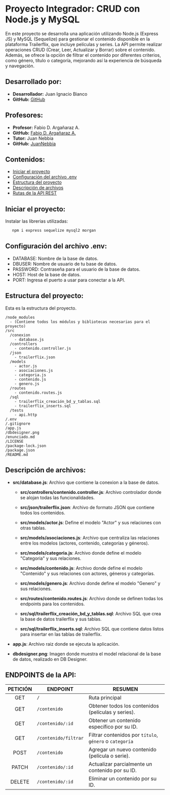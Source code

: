 # Proyecto Integrador: CRUD con Node.js y MySQL

En este proyecto se desarrolla una aplicación utilizando Node.js (Express JS) y MySQL (Sequelize) para gestionar el contenido disponible en la plataforma Trailerflix, que incluye películas y series. La API permite realizar operaciones CRUD (Crear, Leer, Actualizar y Borrar) sobre el contenido. Además, se ofrece la opción de filtrar el contenido por diferentes criterios, como género, título o categoría, mejorando así la experiencia de búsqueda y navegación.

## Desarrollado por:

- **Desarrollador:** Juan Ignacio Bianco
- **GitHub:** [GitHub](https://github.com/juanib12)

## Profesores:

- **Profesor:** Fabio D. Argañaraz A.
- **GitHub:** [Fabio D. Argañaraz A.](https://github.com/FabioDrizZt)
- **Tutor:** Juan Nebbia
- **GitHub:** [JuanNebbia](https://github.com/JuanNebbia)

## Contenidos:
- [Iniciar el proyecto](#iniciar-el-proyecto-)
- [Configuración del archivo .env](#configuración-del-archivo-env-environment-variables-%EF%B8%8F)
- [Estructura del proyecto](#estructura-del-proyecto-)
- [Descripción de archivos](#descripción-de-archivos-)
- [Rutas de la API REST](#rutas-de-la-api-rest-%EF%B8%8F)

## Iniciar el proyecto:

Instalar las librerias utilizadas:

```bash
   npm i express sequelize mysql2 morgan
```

## Configuración del archivo .env:

- DATABASE: Nombre de la base de datos.
- DBUSER: Nombre de usuario de tu base de datos.
- PASSWORD: Contraseña para el usuario de la base de datos.
- HOST: Host de la base de datos.
- PORT: Ingresa el puerto a usar para conectar a la API.

## Estructura del proyecto:

Esta es la estructura del proyecto.

```plaintext
/node_modules
  - (Contiene todos los módulos y bibliotecas necesarias para el proyecto)
/src
  /conexion
    - database.js
  /controllers
    - contenido.controller.js
  /json
    - trailerflix.json
  /models
    - actor.js
    - asociaciones.js
    - categoria.js
    - contenido.js
    - genero.js
  /routes
    - contenido.routes.js
  /sql
    - trailerflix_creación_bd_y_tablas.sql
    - trailerflix_inserts.sql
  /tests
    - api.http
/.env
/.gitignore
/app.js
/dbdesigner.png
/enunciado.md
/LICENSE
/package-lock.json
/package.json
/README.md
```

## Descripción de archivos:
  - **src/database.js**: Archivo que contiene la conexion a la base de datos.
    - **src/controllers/contenido.controller.js**: Archivo controlador donde se alojan todas las funcionalidades.

    - **src/json/trailerflix.json**: Archivo de formato JSON que contiene todos los contenidos.

    - **src/models/actor.js**: Define el modelo "Actor" y sus relaciones con otras tablas.
    - **src/models/asociaciones.js**: Archivo que centraliza las relaciones entre los modelos (actores, contenido, categorías y géneros).
    - **src/models/categoria.js**: Archivo donde define el modelo "Categoria" y sus relaciones.
    - **src/models/contenido.js**: Archivo donde define el modelo "Contenido" y sus relaciones con actores, géneros y categorías.
    - **src/models/genero.js**: Archivo donde define el modelo "Genero" y sus relaciones.

    - **src/routes/contenido.routes.js**: Archivo donde se definen todas los endpoints para los contenidos.
    
    - **src/sql/trailerflix_creación_bd_y_tablas.sql**: Archivo SQL que crea la base de datos trailerflix y sus tablas.
    - **src/sql/trailerflix_inserts.sql**: Archivo SQL que contiene datos listos para insertar en las tablas de trailerflix.

- **app.js**: Archivo raiz donde se ejecuta la aplicación.

- **dbdesigner.png**: Imagen donde muestra el model relacional de la base de datos, realizado en DB Designer.

## ENDPOINTS de la API:

| PETICIÓN | ENDPOINT | RESUMEN |
|:--------:|-----|-------------|
| GET | `/` | Ruta principal |
| GET | `/contenido` | Obtener todos los contenidos (películas y series). |
| GET | `/contenido/:id` | Obtener un contenido específico por su ID. |
| GET | `/contenido/filtrar` | Filtrar contenidos por `título`, `género` o `categoría` |
| POST | `/contenido` | Agregar un nuevo contenido (película o serie). |
| PATCH | `/contenido/:id` | Actualizar parcialmente un contenido por su ID. |
| DELETE | `/contenido/:id` | Eliminar un contenido por su ID.|
